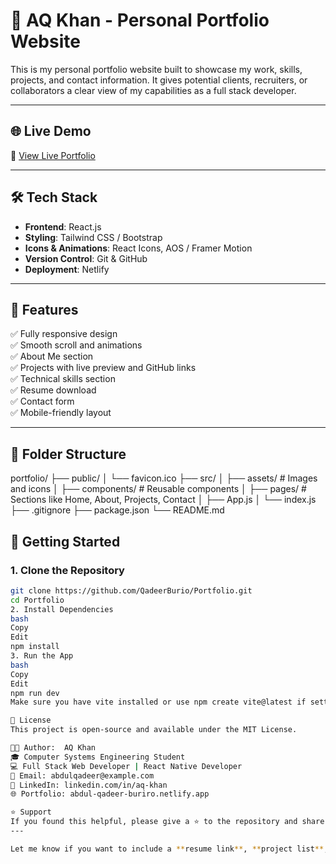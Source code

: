 # 💼 AQ Khan - Personal Portfolio Website

This is my personal portfolio website built to showcase my work, skills, projects, and contact information. It gives potential clients, recruiters, or collaborators a clear view of my capabilities as a full stack developer.

---

## 🌐 Live Demo

🔗 [View Live Portfolio](https://abdul-qadeer-buriro.netlify.app)

---

## 🛠️ Tech Stack

- **Frontend**: React.js
- **Styling**: Tailwind CSS / Bootstrap
- **Icons & Animations**: React Icons, AOS / Framer Motion
- **Version Control**: Git & GitHub
- **Deployment**: Netlify

---

## 📁 Features

✅ Fully responsive design  
✅ Smooth scroll and animations  
✅ About Me section  
✅ Projects with live preview and GitHub links  
✅ Technical skills section  
✅ Resume download  
✅ Contact form  
✅ Mobile-friendly layout  

---

## 📂 Folder Structure

portfolio/
├── public/
│ └── favicon.ico
├── src/
│ ├── assets/ # Images and icons
│ ├── components/ # Reusable components
│ ├── pages/ # Sections like Home, About, Projects, Contact
│ ├── App.js
│ └── index.js
├── .gitignore
├── package.json
└── README.md


## 🚀 Getting Started

### 1. Clone the Repository

```bash
git clone https://github.com/QadeerBurio/Portfolio.git
cd Portfolio
2. Install Dependencies
bash
Copy
Edit
npm install
3. Run the App
bash
Copy
Edit
npm run dev
Make sure you have vite installed or use npm create vite@latest if setting up from scratch.

🧾 License
This project is open-source and available under the MIT License.

👨‍💻 Author:  AQ Khan
🎓 Computer Systems Engineering Student
💻 Full Stack Web Developer | React Native Developer
📧 Email: abdulqadeer@example.com
🔗 LinkedIn: linkedin.com/in/aq-khan
🌐 Portfolio: abdul-qadeer-buriro.netlify.app

⭐ Support
If you found this helpful, please give a ⭐ to the repository and share it with others!
---

Let me know if you want to include a **resume link**, **project list**, or **GitHub profile badge**!







